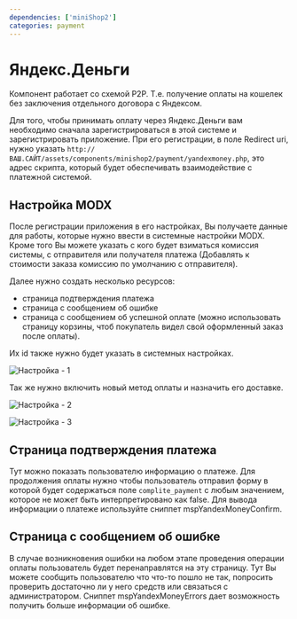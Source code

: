 ```yaml
---
dependencies: ['miniShop2']
categories: payment
---
```


# Яндекс.Деньги

Компонент работает со схемой P2P. Т.е. получение оплаты на кошелек без заключения отдельного договора с Яндексом.

Для того, чтобы принимать оплату через Яндекс.Деньги вам необходимо сначала зарегистрироваться в этой системе и зарегистрировать приложение. При его регистрации, в поле Redirect uri,  нужно указать `http://ВАШ.САЙТ/assets/components/minishop2/payment/yandexmoney.php`, это адрес скрипта, который будет обеспечивать взаимодействие с платежной системой.

## Настройка MODX

После регистрации приложения в его настройках, Вы получаете данные для работы, которые нужно ввести в системные настройки MODX. Кроме того Вы можете указать с кого будет взиматься комиссия системы, с отправителя или получателя платежа (Добавлять к стоимости заказа комисcию по умолчанию с отправителя).

Далее нужно создать несколько ресурсов:

- страница подтверждения платежа
- страница с сообщением об ошибке
- страница с сообщением об успешной оплате (можно использовать страницу корзины, чтоб покупатель видел свой оформленный заказ после оплаты).

Их id также нужно будет указать в системных настройках.

![Настройка - 1](https://file.modx.pro/files/8/c/8/8c8907c8d67793bd1e7bbb27a68060f2.png)

Так же нужно включить новый метод оплаты и назначить его доставке.

![Настройка - 2](https://file.modx.pro/files/a/7/3/a73b1b0fad6377d4858cf8789d99ce5a.png)

![Настройка - 3](https://file.modx.pro/files/f/d/b/fdb5c4adc677e9ab011f5023cd290e52.png)

## Страница подтверждения платежа

Тут можно показать пользователю информацию о платеже. Для продолжения оплаты нужно чтобы пользователь отправил форму в которой будет содержаться поле `complite_payment` с любым значением, которое не может быть интерпретировано как false.
Для вывода информации о платеже используйте сниппет mspYandexMoneyConfirm.

## Страница с сообщением об ошибке

В случае возникновения ошибки на любом этапе проведения операции оплаты пользователь будет перенаправлятся на эту страницу. Тут Вы можете сообщить пользователю что что-то пошло не так, попросить проверить достаточно ли у него средств или связаться с администратором. Сниппет mspYandexMoneyErrors дает возможность получить больше информации об ошибке.
